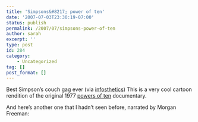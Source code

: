 ```yaml
---
title: 'Simpsons&#8217; power of ten'
date: '2007-07-03T23:30:19-07:00'
status: publish
permalink: /2007/07/simpsons-power-of-ten
author: sarah
excerpt: ''
type: post
id: 284
category:
    - Uncategorized
tag: []
post_format: []
---
```

Best Simpson’s couch gag ever (via [infosthetics](http://infosthetics.com/archives/2007/06/simpsons_powers_of_ten.html)) This is a very cool cartoon rendition of the original 1977 [powers of ten](http://www.powersof10.com/) documentary.

And here’s another one that I hadn’t seen before, narrated by Morgan Freeman: